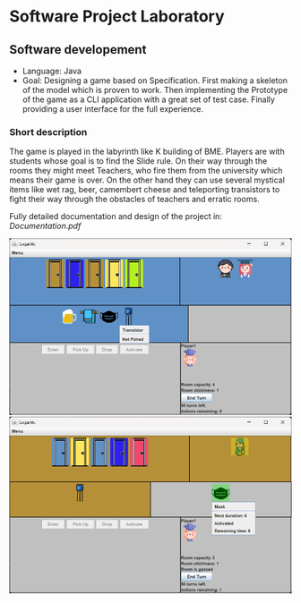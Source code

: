 # Software Project Laboratory
## Software developement

- Language: Java
- Goal: Designing a game based on Specification. First making a skeleton of the model which is proven to work. Then implementing the Prototype of the game as a CLI application with a great set of test case. Finally providing a user interface for the full experience.

### Short description
The game is played in the labyrinth like K building of BME. Players are with students whose goal is to find the Slide rule. On their way through the rooms they might meet Teachers, who fire them from the university which means their game is over. On the other hand they can use several mystical items like wet rag, beer, camembert cheese and teleporting transistors to fight their way through the obstacles of teachers and erratic rooms.

Fully detailed documentation and design of the project in: $Documentation.pdf$

![](example1.png)
![](example2.png)

